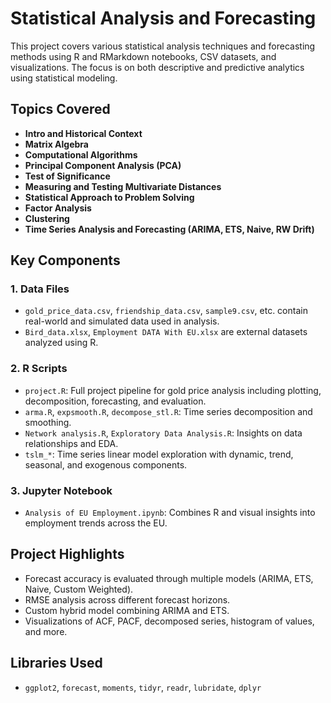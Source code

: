 # Statistical Analysis and Forecasting

This project covers various statistical analysis techniques and forecasting methods using R and RMarkdown notebooks, CSV datasets, and visualizations. The focus is on both descriptive and predictive analytics using statistical modeling.

## Topics Covered

- **Intro and Historical Context**
- **Matrix Algebra**
- **Computational Algorithms**
- **Principal Component Analysis (PCA)**
- **Test of Significance**
- **Measuring and Testing Multivariate Distances**
- **Statistical Approach to Problem Solving**
- **Factor Analysis**
- **Clustering**
- **Time Series Analysis and Forecasting (ARIMA, ETS, Naive, RW Drift)**

## Key Components

### 1. Data Files

- `gold_price_data.csv`, `friendship_data.csv`, `sample9.csv`, etc. contain real-world and simulated data used in analysis.
- `Bird_data.xlsx`, `Employment DATA With EU.xlsx` are external datasets analyzed using R.

### 2. R Scripts

- `project.R`: Full project pipeline for gold price analysis including plotting, decomposition, forecasting, and evaluation.
- `arma.R`, `expsmooth.R`, `decompose_stl.R`: Time series decomposition and smoothing.
- `Network analysis.R`, `Exploratory Data Analysis.R`: Insights on data relationships and EDA.
- `tslm_*`: Time series linear model exploration with dynamic, trend, seasonal, and exogenous components.

### 3. Jupyter Notebook

- `Analysis of EU Employment.ipynb`: Combines R and visual insights into employment trends across the EU.

## Project Highlights

- Forecast accuracy is evaluated through multiple models (ARIMA, ETS, Naive, Custom Weighted).
- RMSE analysis across different forecast horizons.
- Custom hybrid model combining ARIMA and ETS.
- Visualizations of ACF, PACF, decomposed series, histogram of values, and more.

## Libraries Used

- `ggplot2`, `forecast`, `moments`, `tidyr`, `readr`, `lubridate`, `dplyr`


